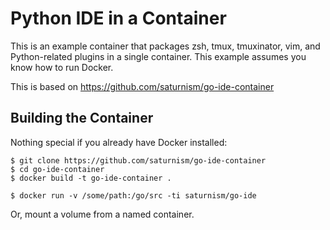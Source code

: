Python IDE in a Container
=========================

This is an example container that packages zsh, tmux, tmuxinator, vim, and Python-related plugins in a single container.
This example assumes you know how to run Docker.

This is based on https://github.com/saturnism/go-ide-container


Building the Container
----------------------
Nothing special if you already have Docker installed:

    $ git clone https://github.com/saturnism/go-ide-container
    $ cd go-ide-container
    $ docker build -t go-ide-container .

    $ docker run -v /some/path:/go/src -ti saturnism/go-ide

Or, mount a volume from a named container.



